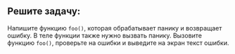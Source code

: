 ## Решите задачу:

Напишите функцию `foo()`, которая обрабатывает панику и возвращает ошибку. В теле функции также нужно вызвать панику. Вызовите функцию `foo()`, проверьте на ошибки и выведите на экран текст ошибки.